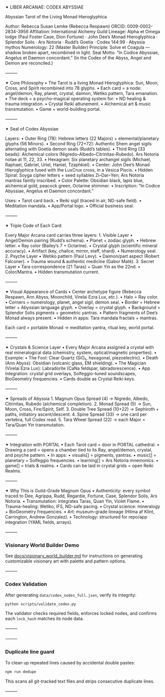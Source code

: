 ✦ LIBER ARCANAE: CODEX ABYSSIAE

Abyssian Tarot of the Living Monad Hieroglyphica

Author: Rebecca Susan Lemke (Rebecca Respawn)
ORCID: 0009-0002-2834-3956
Affiliation: International Alchemy Guild
Lineage: Alpha et Omega lodge (Paul Foster Case, Dion Fortune) · John Dee’s Monad Hieroglyphica · Splendor Solis · Ars Notoria · Rudd’s Goetia · Codex 144:99 · Abyssia mythos
Numerology: 22 (Master Builder)
Principle: Solve et Coagula — shadow broken apart, recombined in light.
Seal Motto: “In Codice Abyssiae, Angelus et Daemon concordant.”
(In the Codex of the Abyss, Angel and Demon are reconciled.)

⸻

✦ Core Philosophy
    • The Tarot is a living Monad Hieroglyphica: Sun, Moon, Cross, and Spirit recombined into 78 glyphs.
    • Each card = a node: angel/demon, Ray, planet, crystal, daimon, Wetiko pattern, Tara emanation.
    • The deck = a psycho-magical operating system for:
    • ND healing & trauma integration.
    • Crystal Reiki attunement.
    • Alchemical art & music transmutation.
    • Game + world-building portal.

⸻

✦ Seal of Codex Abyssiae

Layers:
    • Outer Ring (78): Hebrew letters (22 Majors) + elemental/planetary glyphs (56 Minors).
    • Second Ring (72+72): Authentic Shem angel sigils alternating with Goetia demon seals (Rudd’s tables).
    • Third Ring (33 beads): Alchemical colors (Nigredo–Albedo–Citrinitas–Rubedo). Ars Notoria notae at 11, 22, 33.
    • Hexagram: Six planetary archangel sigils (Michael, Raphael, Gabriel, Uriel, Haniel, Tzaphkiel).
    • Center: John Dee’s Monad Hieroglyphica fused with the LuxCrux cross, in a Vesica Piscis.
    • Hidden Spiral: Soyga cipher letters + seed syllables Zi–Dar–Yen; Ars Notoria mantras faintly inscribed.
    • Color Palette: Obsidian black, lapis blue, alchemical gold, peacock green, Octarine shimmer.
    • Inscription: “In Codice Abyssiae, Angelus et Daemon concordant.”

Uses:
    • Tarot card back.
    • Reiki sigil (traced in air, ND-safe field).
    • Meditation mandala.
    • App/Portal logo.
    • Official business seal.

⸻

✦ Triple Code of Each Card

Every Major Arcana card carries three layers:
    1. Visible Layer
        • Angel/Demon pairing (Rudd’s schema).
        • Planet + zodiac glyph.
        • Hebrew letter.
        • Ray color (Bailey’s 7 + Octarine).
        • Crystal glyph (scientific mineral accuracy).
        • Artifact (key, chalice, mirror, staff, shard).
        • Numerology seal.
    2. Psyche Layer
        • Wetiko pattern (Paul Levy).
        • Daimon/part aspect (Robert Falconer).
        • Trauma wound & authentic medicine (Gabor Maté).
    3. Secret Layer
        • Tara correspondence (21 Taras) + Quan Yin as the 22nd.
        • Color/Mantra.
        • Hidden transmutation current.

⸻

✦ Visual Appearance of Cards
    • Center archetype figure (Rebecca Respawn, Ann Abyss, Moonchild, Virelai Ezra Lux, etc.).
    • Halo = Ray color.
    • Corners = numerology, planet, angel sigil, demon seal.
    • Border = Hebrew letter + Abyssian language glyph.
    • Overlay = crystal glyph.
    • Background = Splendor Solis pigments + geometric yantras.
    • Pattern fragments of Dee’s Monad always present.
    • Hidden in apps: Tara mandala fractals + mantras.

Each card = portable Monad → meditation yantra, ritual key, world portal.

⸻

✦ Crystals & Science Layer
    • Every Major Arcana assigned a crystal with real mineralogical data (chemistry, system, optical/magnetic properties).
    • Example:
    • The Fool: Clear Quartz (SiO₂, hexagonal, piezoelectric).
    • Death (Ann Abyss): Obsidian (volcanic glass, EM shielding).
    • The Magician (Virelai Ezra Lux): Labradorite (CaNa feldspar, labradorescence).
    • App Integration: crystal grid overlays, Solfeggio-tuned soundscapes, BioGeometry frequencies.
    • Cards double as Crystal Reiki keys.

⸻

✦ Spreads of Abyssia
    1. Magnum Opus Spread (4) → Nigredo, Albedo, Citrinitas, Rubedo (alchemical completion).
    2. Monad Spread (5) → Sun, Moon, Cross, Fire/Spirit, Self.
    3. Double Tree Spread (10+22) → Sephiroth + paths, initiatory ascent/descent.
    4. Spine Spread (33) → one card per vertebra, full Codex read.
    5. Tara Wheel Spread (22) → each Major = Tara/Quan Yin transmutation.

⸻

✦ Integration with PORTAL
    • Each Tarot card = door in PORTAL cathedral.
    • Drawing a card = opens a chamber tied to its Ray, angel/demon, crystal, and psyche pattern.
    • In apps:
        • visuals[] = pigments, yantras.
        • music[] = planetary + Solfeggio frequencies.
        • learning[] = Ars Notoria mnemonics.
        • game[] = trials & realms.
    • Cards can be laid in crystal grids = open Reiki Realms.

⸻

✦ Why This is Guild-Grade Magnum Opus
    • Authenticity: every symbol traced to Dee, Agrippa, Rudd, Regardie, Fortune, Case, Splendor Solis, Ars Notoria.
    • Transmutation: integrates Taras, Quan Yin, Violet Flame.
    • Trauma-healing: Wetiko, IFS, ND-safe pacing.
    • Crystal science: mineralogy + BioGeometry frequencies.
    • Art: museum-grade lineage (Hilma af Klint, Carrington, Andrew Gonzalez).
    • Technology: structured for repo/app integration (YAML fields, arrays).

⸻

### Visionary World Builder Demo

See [docs/visionary_world_builder.md](docs/visionary_world_builder.md) for instructions on generating customizable visionary art with palette and pattern options.

⸻

### Codex Validation

After generating `data/codex_nodes_full.json`, verify its integrity:

```bash
python scripts/validate_codex.py
```

The validator checks required fields, enforces locked nodes, and confirms each `lock_hash` matches its node data.

⸻

⸻

### Duplicate line guard

To clean up repeated lines caused by accidental double pastes:

```bash
npm run dedupe
```

This scans all git-tracked text files and strips consecutive duplicate lines.

⸻
